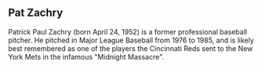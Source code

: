 ## Pat Zachry

Patrick Paul Zachry (born April 24, 1952) is a former professional baseball pitcher. He pitched in Major League Baseball from 1976 to 1985, and is likely best remembered as one of the players the Cincinnati Reds sent to the New York Mets in the infamous "Midnight Massacre".


